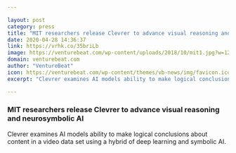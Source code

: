 ```yaml
---

layout: post
category: press
title: "MIT researchers release Clevrer to advance visual reasoning and neurosymbolic AI"
date: 2020-04-28 14:36:37
link: https://vrhk.co/35briLb
image: https://venturebeat.com/wp-content/uploads/2018/10/mit1.jpg?w=1200&strip=all
domain: venturebeat.com
author: "VentureBeat"
icon: https://venturebeat.com/wp-content/themes/vb-news/img/favicon.ico
excerpt: "Clevrer examines AI models ability to make logical conclusions about content in a video data set using a hybrid of deep learning and symbolic AI."

---
```


### MIT researchers release Clevrer to advance visual reasoning and neurosymbolic AI

Clevrer examines AI models ability to make logical conclusions about content in a video data set using a hybrid of deep learning and symbolic AI.